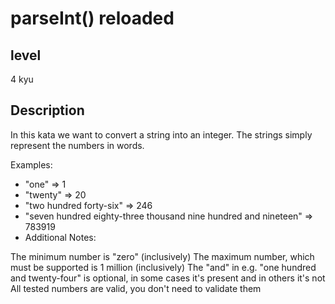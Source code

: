 # parseInt() reloaded

## level

4 kyu

## Description

In this kata we want to convert a string into an integer. The strings simply represent the numbers in words.

Examples:

- "one" => 1
- "twenty" => 20
- "two hundred forty-six" => 246
- "seven hundred eighty-three thousand nine hundred and nineteen" => 783919
- Additional Notes:

The minimum number is "zero" (inclusively)
The maximum number, which must be supported is 1 million (inclusively)
The "and" in e.g. "one hundred and twenty-four" is optional, in some cases it's present and in others it's not
All tested numbers are valid, you don't need to validate them
